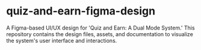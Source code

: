 # quiz-and-earn-figma-design
A Figma-based UI/UX design for 'Quiz and Earn: A Dual Mode System.' This repository contains the design files, assets, and documentation to visualize the system's user interface and interactions.
